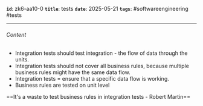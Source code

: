 **`id`**: zk6-aa10-0
**`title`**: tests
**`date`**: 2025-05-21
**`tags`**: #softwareengineering #tests

---

###### Content

-   Integration tests should test integration - the flow of data through the units.
-   Integration tests should not cover all business rules, because multiple business rules might have the same data flow.
-   Integration tests = ensure that a specific data flow is working.
-   Business rules are tested on unit level

==It's a waste to test business rules in integration tests - Robert Martin==
